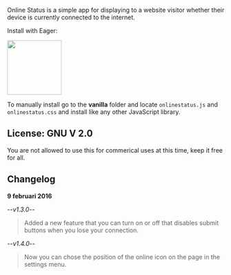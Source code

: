 Online Status is a simple app for displaying to a website visitor whether their device is currently connected to the internet.

Install with Eager:

<a href="https://eager.io/app/online-status/install?source=button">
  <img src="https://install.eager.io/install-button.png" border="0" width="126">
</a>

To manually install go to the **vanilla** folder and locate `onlinestatus.js` and `onlinestatus.css` and install like any other JavaScript library.

## License: GNU V 2.0

You are not allowed to use this for commerical uses at this time, keep it free for all. 

## Changelog 

**9 februari 2016**

--*v1.3.0*--
> Added a new feature that you can turn on or off that disables submit buttons when you lose your connection.  

--*v1.4.0*--
> Now you can chose the position of the online icon on the page in the settings menu.  
